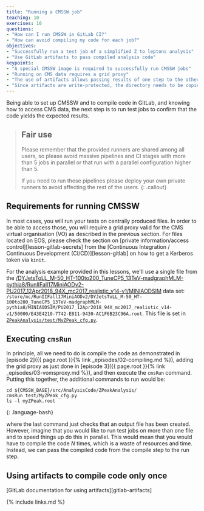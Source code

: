 ```yaml
---
title: "Running a CMSSW job"
teaching: 10
exercises: 10
questions:
- "How can I run CMSSW in GitLab CI?"
- "How can avoid compiling my code for each job?"
objectives:
- "Successfully run a test job of a simplified Z to leptons analysis"
- "Use GitLab artifacts to pass compiled analysis code"
keypoints:
- "A special CMSSW image is required to successfully run CMSSW jobs"
- "Running on CMS data requires a grid proxy"
- "The use of artifacts allows passing results of one step to the other"
- "Since artifacts are write-protected, the directory needs to be copied before running CMSSW"
---
```


Being able to set up CMSSW and to compile code in GitLab, and knowing how
to access CMS data, the next step is to run test jobs to confirm that the
code yields the expected results.

> ## Fair use
> Please remember that the provided runners are shared among all users, so
> please avoid massive pipelines and CI stages with more than 5 jobs in
> parallel or that run with a parallel configuration higher than 5.
>
> If you need to run these pipelines please deploy your own private runners
> to avoid affecting the rest of the users.
{: .callout}

## Requirements for running CMSSW

In most cases, you will run your tests on centrally produced files. In order
to be able to access those, you will require a grid proxy valid for the CMS
virtual organisation (VO) as described in the previous section. For files
located on EOS, please check the section on
[private information/access control][lesson-gitlab-secrets]
from the
[Continuous Integration / Continuous Development (CI/CD)][lesson-gitlab]
on how to get a Kerberos token via `kinit`.

For the analysis example provided in this lessons, we'll use a single file
from the [/DYJetsToLL_M-50_HT-100to200_TuneCP5_13TeV-madgraphMLM-pythia8/RunIIFall17MiniAODv2-PU2017_12Apr2018_94X_mc2017_realistic_v14-v1/MINIAODSIM](https://cmsweb.cern.ch/das/request?instance=prod/global&input=file+dataset%3D%2FDYJetsToLL_M-50_HT-100to200_TuneCP5_13TeV-madgraphMLM-pythia8%2FRunIIFall17MiniAODv2-PU2017_12Apr2018_94X_mc2017_realistic_v14-v1%2FMINIAODSIM) data set: `/store/mc/RunIIFall17MiniAODv2/DYJetsToLL_M-50_HT-100to200_TuneCP5_13TeV-madgraphMLM-pythia8/MINIAODSIM/PU2017_12Apr2018_94X_mc2017_realistic_v14-v1/50000/E43E4210-7742-E811-9430-AC1F6B23C96A.root`.
This file is set in
[`ZPeakAnalysis/test/MyZPeak_cfg.py`](https://gitlab.cern.ch/awesome-workshop/payload-gitlab-cms/blob/master/ZPeakAnalysis/test/MyZPeak_cfg.py#L9).

## Executing `cmsRun`

In principle, all we need to do is compile the code as demonstrated in
[episode 2]({{ page.root }}{% link _episodes/02-compiling.md %}),
adding the grid proxy as just done in
[episode 3]({{ page.root }}{% link _episodes/03-vomsproxy.md %}),
and then execute the `cmsRun` command. Putting this together, the
additional commands to run would be:

~~~
cd ${CMSSW_BASE}/src/AnalysisCode/ZPeakAnalysis/
cmsRun test/MyZPeak_cfg.py
ls -l myZPeak.root
~~~
{: .language-bash}

where the last command just checks that an output file has been created.
However, imagine that you would like to run test jobs on more than one file
and to speed things up do this in parallel. This would mean that you would
have to compile the code *N* times, which is a waste of resources and time.
Instead, we can pass the compiled code from the compile step to the run step.

## Using artifacts to compile code only once

[GitLab documentation for using artifacts][gitlab-artifacts]

{% include links.md %}

